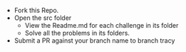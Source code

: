 
- Fork this Repo.
- Open the src folder
  - View the Readme.md for each challenge in its folder
  - Solve all the problems in its folders.
- Submit a PR against your branch name to branch tracy

